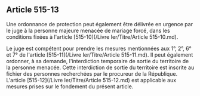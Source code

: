 Article 515-13
----
Une ordonnance de protection peut également être délivrée en urgence par le juge
à la personne majeure menacée de mariage forcé, dans les conditions fixées à
l'article [515-10](/Livre Ier/Titre/Article 515-10.md).

Le juge est compétent pour prendre les mesures mentionnées aux 1°, 2°, 6° et 7°
de l'article [515-11](/Livre Ier/Titre/Article 515-11.md). Il peut également ordonner, à sa demande, l'interdiction
temporaire de sortie du territoire de la personne menacée. Cette interdiction de
sortie du territoire est inscrite au fichier des personnes recherchées par le
procureur de la République. L'article [515-12](/Livre Ier/Titre/Article 515-12.md) est applicable aux mesures prises
sur le fondement du présent article.
